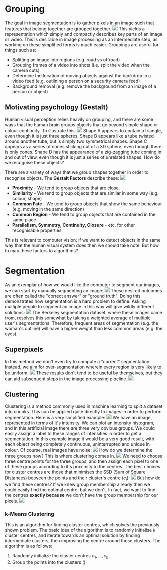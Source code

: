 # Grouping
The goal in image segmentation is to gather pixels in an image such that features that belong together are grouped together.
![](Pasted%20image%2020240213131518.png)
This yields a representation which simply and compactly describes key parts of an image or video. This is desirable in image processing as an intermediate step, as working on these simplified forms is much easier.
Groupings are useful for things such as:
- Splitting an image into regions (e.g. road vs offroad)
- Grouping frames of a video into shots (i.e. split the video when the camera cuts)
- Determine the location of moving objects against the backdrop in a video feed (e.g. outlining a person on a security camera feed)
- Background removal (e.g. remove the background from an image of a person or object)

## Motivating psychology (Gestalt)
Human visual perception relies heavily on grouping, and there are some ways that the human brain groups objects that go beyond simple shape or colour continuity. To illustrate this:
![](Pasted%20image%2020240213133525.png)
Shape A appears to contain a triangle, even though it is just three spheres. Shape B appears like a tube twisted around another tube, but is simply two symmetrical shapes. Shape C appears as a series of cones sticking out of a 3D sphere, even though there is only cones. Shape D has the appearance of a zig-zagging tube coming in and out of view, even though it is just a series of unrelated shapes. How do we recognise these objects?

There are a variety of ways that we group shapes together in order to recognise objects.
The **Gestalt Factors** describe these:
![](Pasted%20image%2020240213133919.png)
- **Proximity** - We tend to group objects that are close.
- **Similarity** - We tend to group objects that are similar in some way (e.g. colour, shape)
- **Common Fate** - We tend to group objects that show the same behaviour (e.g. moving in the same direction)
- **Common Region** - We tend to group objects that are contained in the same place.
- **Parallelism, Symmetry, Continuity, Closure** - etc. for other recognisable properties

This is relevant to computer vision; if we want to detect objects in the same way that the human visual system does then we should take note. But how to map these factors to algorithms?

# Segmentation
As an exemplar of how we would like the computer to segment our images, we can start by manually segmenting an image:
![](Pasted%20image%2020240213135258.png)
These desired outcomes are often called the "correct answer" or "ground truth".
Doing this demonstrates how segmentation is a hard problem to define. Asking multiple people to segment an image in this way will give wildly different solutions:
![](Pasted%20image%2020240213135606.png)
The Berkeley segmentation dataset, where these images came from, resolves this somewhat by taking a weighted average of multiple user's segmentations. Therefore, frequent areas of segmentation (e.g. the woman's outline) will have a higher weight than less common areas (e.g. the eyes).
## Superpixels
In this method we don't even try to compute a "correct" segmentation. Instead, we aim for over-segmentation wherein every region is very likely to be uniform.
![](Pasted%20image%2020240213140417.png)
These results don't tend to be useful by themselves, but they can aid subsequent steps in the image processing pipeline.
![](Pasted%20image%2020240213140703.png)

## Clustering
Clustering is a method commonly used in machine learning to split a dataset into chunks. This can be applied quite directly to images in order to perform segmentation. Here is a very simplified example:
![](Pasted%20image%2020240213141334.png)
We have an image, represented in terms of it's intensity. We can plot an intensity histogram, and in this artificial image there are three very obvious groups. We could easily assign a label to these ranges of intensities in order to get a segmentation. In this example image it would be a very good result, with each object being completely continuous, uninterrupted and unique in colour.
Of course, real images have noise:
![](Pasted%20image%2020240213141919.png)
How do we determine the three groups now? This is where clustering comes in.
![](Pasted%20image%2020240213142409.png)
We need to choose three centre points for the three groups, and then assign each pixel to one of these groups according to it's proximity to the centres. The best choices for cluster centres are those that minimises the SSD (Sum of Square Distances) between the points and their cluster's centre ($c_i$):
![](Pasted%20image%2020240213142823.png)
But how do we find these centres? If we knew group membership already then we could easily find the optimal centre, but we don't. In fact, we want to find the centres **exactly because** we don't have the group membership for our pixels.
![](Pasted%20image%2020240213143103.png)
### k-Means Clustering
This is an algorithm for finding cluster centres, which solves the previously shown problem.
The basic idea of the algorithm is to randomly initialise $k$ cluster centres, and iterate towards an optimal solution by finding intermediate clusters, then improving the centre around those clusters.
The algorithm is as follows:
1. Randomly initialize the cluster centres $c_1, \dots, c_k$
2. Group the points into the clusters ()